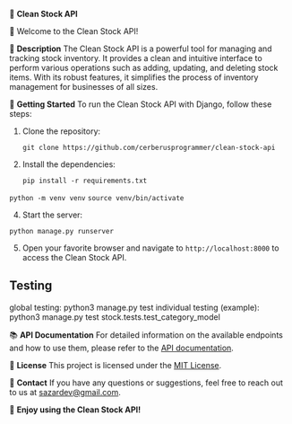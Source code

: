 📝 **Clean Stock API**

👋 Welcome to the Clean Stock API!

📖 **Description**
The Clean Stock API is a powerful tool for managing and tracking stock inventory. It provides a clean and intuitive interface to perform various operations such as adding, updating, and deleting stock items. With its robust features, it simplifies the process of inventory management for businesses of all sizes.

🚀 **Getting Started**
To run the Clean Stock API with Django, follow these steps:

1. Clone the repository:

   ```
   git clone https://github.com/cerberusprogrammer/clean-stock-api
   ```

2. Install the dependencies:
   ```
   pip install -r requirements.txt
   ```

`python -m venv venv`
`source venv/bin/activate`

4. Start the server:

```
python manage.py runserver
```

5. Open your favorite browser and navigate to `http://localhost:8000` to access the Clean Stock API.

## Testing

global testing: python3 manage.py test
individual testing (example): python3 manage.py test stock.tests.test_category_model

📚 **API Documentation**
For detailed information on the available endpoints and how to use them, please refer to the [API documentation](https://localhost/api/docs/).

📃 **License**
This project is licensed under the [MIT License](https://opensource.org/licenses/MIT).

📧 **Contact**
If you have any questions or suggestions, feel free to reach out to us at [sazardev@gmail.com](mailto:sazardev@gmail.com).

🌟 **Enjoy using the Clean Stock API!**

